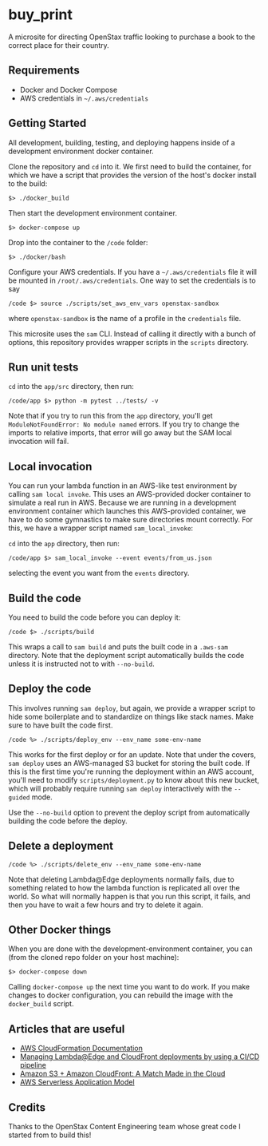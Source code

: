 # buy_print

A microsite for directing OpenStax traffic looking to purchase a book to the correct
place for their country.

## Requirements

* Docker and Docker Compose
* AWS credentials in `~/.aws/credentials`

## Getting Started

All development, building, testing, and deploying happens inside of a development environment docker container.

Clone the repository and `cd` into it.  We first need to build the container, for which we have a script that provides the version of the host's docker install to the build:

`$> ./docker_build`

Then start the development environment container.

`$> docker-compose up`

Drop into the container to the `/code` folder:

`$> ./docker/bash`

Configure your AWS credentials.  If you have a `~/.aws/credentials` file it will be mounted in `/root/.aws/credentials`.  One way to set the credentials is to say

`/code $> source ./scripts/set_aws_env_vars openstax-sandbox`

where `openstax-sandbox` is the name of a profile in the `credentials` file.

This microsite uses the `sam` CLI. Instead of calling it directly with a bunch of options, this repository provides wrapper scripts in the `scripts` directory.

## Run unit tests

`cd` into the `app/src` directory, then run:

`/code/app $> python -m pytest ../tests/ -v`

Note that if you try to run this from the `app` directory, you'll get `ModuleNotFoundError: No module named` errors.  If you try to change the imports to relative imports, that error will go away but the SAM local invocation will fail.

## Local invocation

You can run your lambda function in an AWS-like test environment by calling `sam local invoke`.  This uses an AWS-provided docker container to simulate a real run in AWS.  Because we are running in a development environment container which launches this AWS-provided container, we have to do some gymnastics to make sure directories mount correctly.  For this, we have a wrapper script named `sam_local_invoke`:

`cd` into the `app` directory, then run:

`/code/app $> sam_local_invoke --event events/from_us.json`

selecting the event you want from the `events` directory.

## Build the code

You need to build the code before you can deploy it:

`/code $> ./scripts/build`

This wraps a call to `sam build` and puts the built code in a `.aws-sam` directory.  Note that the deployment script automatically builds the code unless it is instructed not to with `--no-build`.

## Deploy the code

This involves running `sam deploy`, but again, we provide a wrapper script to hide some boilerplate and to standardize on things like stack names.  Make sure to have built the code first.

`/code %> ./scripts/deploy_env --env_name some-env-name`

This works for the first deploy or for an update.  Note that under the covers, `sam deploy` uses an AWS-managed S3 bucket for storing the built code.  If this is the first time you're running the deployment within an AWS account, you'll need to modify `scripts/deployment.py` to know about this new bucket, which will probably require running `sam deploy` interactively with the `--guided` mode.

Use the `--no-build` option to prevent the deploy script from automatically building the code before the deploy.

## Delete a deployment

`/code %> ./scripts/delete_env --env_name some-env-name`

Note that deleting Lambda@Edge deployments normally fails, due to something related to how the lambda function is replicated all over the world.  So what will normally happen is that you run this script, it fails, and then you have to wait a few hours and try to delete it again.

## Other Docker things

When you are done with the development-environment container, you can (from the cloned repo folder on your host machine):

`$> docker-compose down`

Calling `docker-compose up` the next time you want to do work.  If you make changes to docker configuration, you can rebuild the image with the `docker_build` script.

## Articles that are useful

- [AWS CloudFormation Documentation][aws-cloudformation]
- [Managing Lambda@Edge and CloudFront deployments by using a CI/CD pipeline][aws-cf-lambda-ci]
- [Amazon S3 + Amazon CloudFront: A Match Made in the Cloud][aws-cf-s3]
- [AWS Serverless Application Model][aws-sam]

[aws-cloudformation]: https://docs.aws.amazon.com/AWSCloudFormation/latest/UserGuide/Welcome.html
[aws-sam]: https://aws.amazon.com/serverless/sam/
[aws-cf-lambda-ci]: https://docs.aws.amazon.com/cli/latest/userguide/cli-configure-options.html
[aws-cf-s3]: https://aws.amazon.com/blogs/networking-and-content-delivery/amazon-s3-amazon-cloudfront-a-match-made-in-the-cloud/

## Credits

Thanks to the OpenStax Content Engineering team whose great code I started from to build this!
